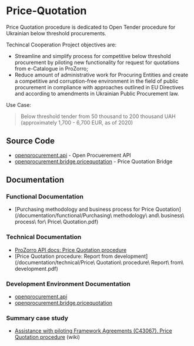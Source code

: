 # Price-Quotation

Price Quotation procedure is dedicated to Open Tender procedure for Ukrainian below threshold procurements.

Techincal Cooperation Project objectives are:
* Streamline and simplify process for competitive below threshold procurement by piloting new functionality for request for quotations from e-Catalogue in ProZorro;
* Reduce amount of administrative work for Procuring Entities and create a competitive and corruption-free environment in the field of public procurement in compliance with approaches outlined in EU Directives and according to amendments in Ukrainian Public Procurement law.

Use Case:

> Below threshold tender from 50 thousand to 200 thousand UAH (approximately 1,700 - 6,700 EUR, as of 2020)

## Source Code

 - [openprocurement.api](https://github.com/EBRD-ProZorro-FAs/openprocurement.api) - Open Procuerement API
 - [openprocurement.bridge.pricequotation](https://github.com/EBRD-ProZorro-FAs/openprocurement.bridge.pricequotation) - Price Quotation Bridge

## Documentation

### Functional Documentation

 - [Purchasing methodology and business process for Price Quotation](/documentation/functional/Purchasing\ methodology\ and\ business\ process\ for\ Price\ Quotation.pdf)

### Technical Documentation

 - [ProZorro API docs: Price Quotation procedure](https://prozorro-api-docs.readthedocs.io/en/master/tendering/pricequotation)
 - [Price Quotation procedure: Report from development](/documentation/technical/Price\ Quotation\ procedure\ Report\ from\ development.pdf)

### Development Environment Documentation

 - [openprocurement.api](https://github.com/EBRD-ProZorro-FAs/openprocurement.api#documentation)
 - [openprocurement.bridge.pricequotation](https://github.com/EBRD-ProZorro-FAs/openprocurement.bridge.pricequotation#development)

### Summary case study

 * [Assistance with piloting Framework Agreements (C43067). Price Quotation procedure](
https://github.com/Price-Quotation/openprocurement.api/wiki/Summary-Case-Study) (wiki)